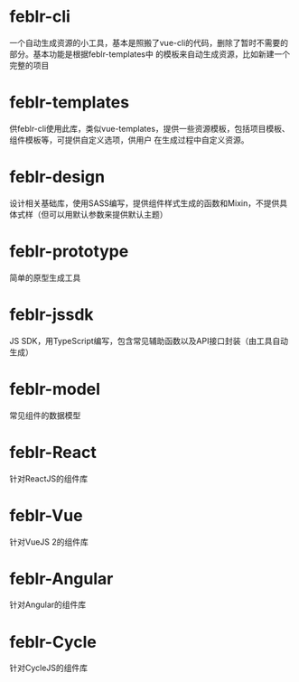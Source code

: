 # feblr-cli
一个自动生成资源的小工具，基本是照搬了vue-cli的代码，删除了暂时不需要的部分。基本功能是根据feblr-templates中
的模板来自动生成资源，比如新建一个完整的项目

# feblr-templates
供feblr-cli使用此库，类似vue-templates，提供一些资源模板，包括项目模板、组件模板等，可提供自定义选项，供用户
在生成过程中自定义资源。

# feblr-design
设计相关基础库，使用SASS编写，提供组件样式生成的函数和Mixin，不提供具体式样（但可以用默认参数来提供默认主题）

# feblr-prototype
简单的原型生成工具

# feblr-jssdk
JS SDK，用TypeScript编写，包含常见辅助函数以及API接口封装（由工具自动生成）

# feblr-model
常见组件的数据模型

# feblr-React
针对ReactJS的组件库

# feblr-Vue
针对VueJS 2的组件库

# feblr-Angular
针对Angular的组件库

# feblr-Cycle
针对CycleJS的组件库
